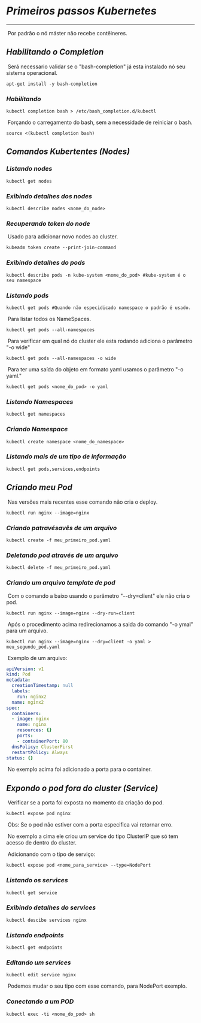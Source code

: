 # ***Primeiros passos Kubernetes***

****

​	Por padrão o nó máster não recebe contêineres.

## ***Habilitando o Completion***

​	Será necessario validar se o "bash-completion" já esta instalado nó seu sistema operacional.

```shell
apt-get install -y bash-completion
```

### ***Habilitando***

```shell
kubectl completion bash > /etc/bash_completion.d/kubectl
```
​	Forçando o carregamento do bash, sem a necessidade de reiniciar o bash.

```shell
source <(kubectl completion bash)
```
## ***Comandos Kubertentes (Nodes)***

### ***Listando nodes***

```shell
kubectl get nodes	
```

### ***Exibindo detalhes dos nodes***

```shell
kubectl describe nodes <nome_do_node>
```

### ***Recuperando token do node***

​	Usado para adicionar novo nodes ao cluster.

```shell
kubeadm token create --print-join-command
```

### ***Exibindo detalhes do pods***

```shell
kubectl describe pods -n kube-system <nome_do_pod> #kube-system é o seu namespace
```

### ***Listando pods***

```shell
kubectl get pods #Quando não especidicado namespace o padrão é usado.
```

​	Para listar todos os NameSpaces.

```shell
kubectl get pods --all-namespaces
```

​	Para verificar em qual nó do cluster ele esta rodando adiciona o parâmetro  "-o wide"

```shell
kubectl get pods --all-namespaces -o wide
```

​	Para ter uma saída do objeto em formato yaml usamos o parâmetro "-o yaml."

```shell
kubectl get pods <nome_do_pod> -o yaml
```

### ***Listando Namespaces***

```shell
kubectl get namespaces
```

### ***Criando Namespace***

```shell
kubectl create namespace <nome_do_namespace>
```

### ***Listando mais de um tipo de informação***

```shell
kubectl get pods,services,endpoints
```

## ***Criando meu Pod***

​	Nas versões mais recentes esse comando não cria o deploy.

```shell
kubectl run nginx --image=nginx 
```

### ***Criando patravésavês de um arquivo***

```shell
kubectl create -f meu_primeiro_pod.yaml
```

### ***Deletando pod através de um arquivo***

```shell
kubectl delete -f meu_primeiro_pod.yaml
```

### ***Criando um arquivo template de pod***

​	Com o comando a baixo usando o parâmetro "--dry=client" ele não cria o pod.

```shell
kubectl run nginx --image=nginx --dry-run=client
```

​	Após o procedimento acima redirecionamos a saida do comando "-o ymal" para um arquivo.

```shell
kubectl run nginx --image=nginx --dry=client -o yaml > meu_segundo_pod.yaml
```

​	Exemplo de um arquivo:

```yaml
apiVersion: v1
kind: Pod
metadata:
  creationTimestamp: null
  labels:
    run: nginx2
  name: nginx2
spec:
  containers:
  - image: nginx
    name: nginx
    resources: {}
    ports:
    - containerPort: 80
  dnsPolicy: ClusterFirst
  restartPolicy: Always
status: {}
```

​	No exemplo acima foi adicionado a porta para o container.

## ***Expondo o pod fora do cluster (Service)***

​	Verificar se a porta foi exposta no momento da criação do pod.

```shell
kubectl expose pod nginx
```

​	Obs: Se o pod não estiver com a porta especifica vai retornar erro.	

​	No exemplo a cima ele criou um service do tipo ClusterIP que só tem acesso de dentro do cluster.

​	Adicionando com o tipo de serviço:

```shell
kubectl expose pod <nome_para_service> --type=NodePort
```

### ***Listando os services***

```shell
kubectl get service
```

### ***Exibindo detalhes do services***

```shell
kubectl descibe services nginx
```

### ***Listando endpoints***

```shell
kubectl get endpoints 
```

### ***Editando um services***

```shell
kubectl edit service nginx
```

​	Podemos mudar o seu tipo com esse comando, para NodePort exemplo.

### ***Conectando a um POD***

```shell
kubectl exec -ti <nome_do_pod> sh
```

